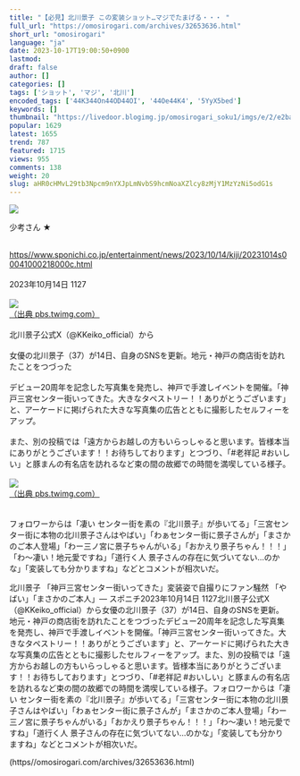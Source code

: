 ```yaml
---
title: "【必見】北川景子 この変装ショット…マジでたまげる・・・ "
full_url: "https://omosirogari.com/archives/32653636.html"
short_url: "omosirogari"
language: "ja"
date: 2023-10-17T19:00:50+0900
lastmod: 
draft: false
author: []
categories: []
tags: ['ショット', 'マジ', '北川']
encoded_tags: ['44K344On44OD44OI', '44Oe44K4', '5YyX5bed']
keywords: []
thumbnail: "https://livedoor.blogimg.jp/omosirogari_soku1/imgs/e/2/e2ba56ec.jpg"
popular: 1629
latest: 1655
trend: 787
featured: 1715
views: 955
comments: 138
weight: 20
slug: aHR0cHMvL29tb3Npcm9nYXJpLmNvbS9hcmNoaXZlcy8zMjY1MzYzNi5odG1s
---
```


![](https://livedoor.blogimg.jp/omosirogari_soku1/imgs/e/2/e2ba56ec.jpg)

<div><p>少考さん ★ </p><br> <a target='_blank' href='https//www.sponichi.co.jp/entertainment/news/2023/10/14/kiji/20231014s00041000218000c.html'>https//www.sponichi.co.jp/entertainment/news/2023/10/14/kiji/20231014s00041000218000c.html</a> <br> <br> 2023年10月14日 1127 <br> <br> <a href='https//pbs.twimg.com/media/F8XB2OzaYAA_e1N.jpg' target='_blank' class='' id='img_1_1'><img src='https//livedoor.blogimg.jp/omosirogari_soku1/imgs/d/e/de6d9402.jpg'><br>（出典 pbs.twimg.com）<br></a> <br> 北川景子公式X（@KKeiko_official）から <br> <br> 女優の北川景子（37）が14日、自身のSNSを更新。地元・神戸の商店街を訪れたことをつづった <br> <br> デビュー20周年を記念した写真集を発売し、神戸で手渡しイベントを開催。「神戸三宮センター街いってきた。大きなタペストリー！！ありがとうございます」と、アーケードに掲げられた大きな写真集の広告とともに撮影したセルフィーをアップ。 <br> <br> また、別の投稿では「遠方からお越しの方もいらっしゃると思います。皆様本当にありがとうございます！！お待ちしております」とつづり、「#老祥記 #おいしい」と豚まんの有名店を訪れるなど束の間の故郷での時間を満喫している様子。 <br> <br> <a href='https//pbs.twimg.com/media/F8U2_TVbwAAeE_E.jpg' target='_blank' class='' id='img_1_2'><img src='https//livedoor.blogimg.jp/omosirogari_soku1/imgs/7/2/7250aa6f.jpg'><br>（出典 pbs.twimg.com）<br></a> <br> <br> フォロワーからは「凄い センター街を素の『北川景子』が歩いてる」「三宮センター街に本物の北川景子さんはやばい」「わぁセンター街に景子さんが」「まさかのご本人登場」「わー三ノ宮に景子ちゃんがいる」「おかえり景子ちゃん！！！」「わ～凄い！地元愛ですね」「道行く人 景子さんの存在に気づいてない…のかな」「変装しても分かりますね」などとコメントが相次いだ。 <p>北川景子 「神戸三宮センター街いってきた」変装姿で自撮りにファン騒然 「やばい」「まさかのご本人」― スポニチ2023年10月14日 1127北川景子公式X（@KKeiko_official）から女優の北川景子（37）が14日、自身のSNSを更新。地元・神戸の商店街を訪れたことをつづったデビュー20周年を記念した写真集を発売し、神戸で手渡しイベントを開催。「神戸三宮センター街いってきた。大きなタペストリー！！ありがとうございます」と、アーケードに掲げられた大きな写真集の広告とともに撮影したセルフィーをアップ。また、別の投稿では「遠方からお越しの方もいらっしゃると思います。皆様本当にありがとうございます！！お待ちしております」とつづり、「#老祥記 #おいしい」と豚まんの有名店を訪れるなど束の間の故郷での時間を満喫している様子。フォロワーからは「凄い センター街を素の『北川景子』が歩いてる」「三宮センター街に本物の北川景子さんはやばい」「わぁセンター街に景子さんが」「まさかのご本人登場」「わー三ノ宮に景子ちゃんがいる」「おかえり景子ちゃん！！！」「わ～凄い！地元愛ですね」「道行く人 景子さんの存在に気づいてない…のかな」「変装しても分かりますね」などとコメントが相次いだ。</p></div>

(https//omosirogari.com/archives/32653636.html)
